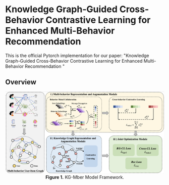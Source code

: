 # Knowledge Graph-Guided Cross-Behavior Contrastive Learning for Enhanced Multi-Behavior Recommendation

This is the official Pytorch implementation for our paper: "Knowledge Graph-Guided Cross-Behavior Contrastive Learning for Enhanced Multi-Behavior Recommendation
"

## Overview

<p align="center">
  <img src="./img/KG-Mber.jpg" alt="KG-Mber model framework" width="700">
  <br>
  <b>Figure 1.</b> KG-Mber Model Framework.
</p>
